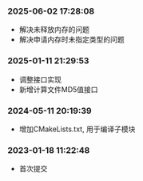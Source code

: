 ### 2025-06-02 17:28:08

- 解决未释放内存的问题
- 解决申请内存时未指定类型的问题

### 2025-01-11 21:29:53

- 调整接口实现
- 新增计算文件MD5值接口

### 2024-05-11 20:19:39

- 增加CMakeLists.txt, 用于编译子模块

### 2023-01-18 11:22:48

- 首次提交

